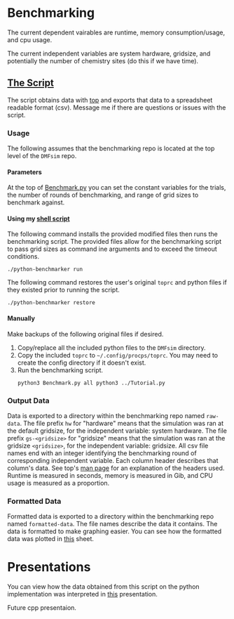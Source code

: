 # Benchmarking
The current dependent vairables are runtime, memory consumption/usage, and cpu usage.

The current independent variables are system hardware, gridsize, and potentially the number of chemistry sites (do this if we have time).


## [The Script](Benchmark.py)
The script obtains data with [top](https://man7.org/linux/man-pages/man1/top.1.html) and exports that data to a spreadsheet readable format (csv). Message me if there are questions or issues with the script.


### Usage
The following assumes that the benchmarking repo is located at the top level of the `DMFsim` repo.

#### Parameters
At the top of [Benchmark.py](Benchmark.py) you can set the constant variables for the trials, the number of rounds of benchmarking, and range of grid sizes to benchmark against.

#### Using my [shell script](python-benchmarker)
 The following command installs the provided modified files then runs the benchmarking script. The provided files allow for the benchmarking script to pass grid sizes as command ine arguments and to exceed the timeout conditions.
```
./python-benchmarker run
```
The following command restores the user's original `toprc` and python files if they existed prior to running the script.
```
./python-benchmarker restore
```

#### Manually
Make backups of the following original files if desired.
1) Copy/replace all the included python files to the `DMFsim` directory.
2) Copy the included `toprc` to `~/.config/procps/toprc`. You may need to create the config directory if it doesn't exist.
3) Run the benchmarking script.
    ```
    python3 Benchmark.py all python3 ../Tutorial.py
    ```


### Output Data
Data is exported to a directory within the benchmarking repo named `raw-data`. The file prefix `hw` for "hardware" means that the simulation was ran at the default gridsize, for the independent variable: system hardware. The file prefix `gs-<gridsize>` for "gridsize" means that the simulation was ran at the gridsize `<gridsize>`, for the independent variable: gridsize. All csv file names end with an integer identifying the benchmarking round of corresponding independent variable. Each column header describes that column's data. See top's [man page](https://man7.org/linux/man-pages/man1/top.1.html) for an explanation of the headers used. Runtime is measured in seconds, memory is measured in Gib, and CPU usage is measured as a proportion.


### Formatted Data
Formatted data is exported to a directory within the benchmarking repo named `formatted-data`. The file names describe the data it contains. The data is formatted to make graphing easier. You can see how the formatted data was plotted in [this](https://docs.google.com/spreadsheets/d/1Bl_izLWv8FmEm-lo52ixJs7STvj6tqPssFivL9YJV4Q/edit?usp=sharing)  sheet.


# Presentations

You can view how the data obtained from this script on the python implementation was interpreted in [this](https://docs.google.com/presentation/d/12su1NnNt0wvW-tbnNfm5jFDmZSdjTUpHCXEooiUXz8U/edit?usp=sharing) presentation.

Future cpp presentaion.